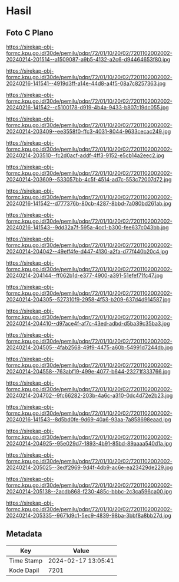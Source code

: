 # Hasil

## Foto C Plano

https://sirekap-obj-formc.kpu.go.id/30de/pemilu/pdpr/72/01/10/20/02/7201102002002-20240214-201514--a1509087-a9b5-4132-a2c6-d94464653f80.jpg

https://sirekap-obj-formc.kpu.go.id/30de/pemilu/pdpr/72/01/10/20/02/7201102002002-20240216-141541--4919d3ff-a14e-44d8-a4f5-08a7c8257363.jpg

https://sirekap-obj-formc.kpu.go.id/30de/pemilu/pdpr/72/01/10/20/02/7201102002002-20240216-141542--c5100178-d919-4b4a-9433-b807c19dc055.jpg

https://sirekap-obj-formc.kpu.go.id/30de/pemilu/pdpr/72/01/10/20/02/7201102002002-20240214-203409--ee3558f0-ffc3-4031-8044-9633cecac249.jpg

https://sirekap-obj-formc.kpu.go.id/30de/pemilu/pdpr/72/01/10/20/02/7201102002002-20240214-203510--fc2d0acf-addf-4ff3-9152-e5cb14a2eec2.jpg

https://sirekap-obj-formc.kpu.go.id/30de/pemilu/pdpr/72/01/10/20/02/7201102002002-20240214-203609--533057bb-4c5f-4514-ad7c-553c72007d72.jpg

https://sirekap-obj-formc.kpu.go.id/30de/pemilu/pdpr/72/01/10/20/02/7201102002002-20240216-141542--d777376b-80cb-4287-8bbd-7a080bd261ab.jpg

https://sirekap-obj-formc.kpu.go.id/30de/pemilu/pdpr/72/01/10/20/02/7201102002002-20240216-141543--9dd32a7f-595a-4cc1-b300-fee637c043bb.jpg

https://sirekap-obj-formc.kpu.go.id/30de/pemilu/pdpr/72/01/10/20/02/7201102002002-20240214-204042--49eff4fe-d447-4130-a2fa-d77f440b20c4.jpg

https://sirekap-obj-formc.kpu.go.id/30de/pemilu/pdpr/72/01/10/20/02/7201102002002-20240214-204144--ff062b1d-e377-4900-a391-51efef71fc47.jpg

https://sirekap-obj-formc.kpu.go.id/30de/pemilu/pdpr/72/01/10/20/02/7201102002002-20240214-204305--527310f9-2958-4f53-b209-637d4d914587.jpg

https://sirekap-obj-formc.kpu.go.id/30de/pemilu/pdpr/72/01/10/20/02/7201102002002-20240214-204410--d97ace4f-af7c-43ed-adbd-d5ba39c35ba3.jpg

https://sirekap-obj-formc.kpu.go.id/30de/pemilu/pdpr/72/01/10/20/02/7201102002002-20240214-204505--4fab2568-49f9-4475-a60b-54991d7244db.jpg

https://sirekap-obj-formc.kpu.go.id/30de/pemilu/pdpr/72/01/10/20/02/7201102002002-20240214-204558--763abf19-499e-4077-b644-23271f333766.jpg

https://sirekap-obj-formc.kpu.go.id/30de/pemilu/pdpr/72/01/10/20/02/7201102002002-20240214-204702--9fc66282-203b-4a6c-a310-0dc4d72e2b23.jpg

https://sirekap-obj-formc.kpu.go.id/30de/pemilu/pdpr/72/01/10/20/02/7201102002002-20240216-141543--8d5bd0fe-9d69-40a6-93aa-7a858698eaad.jpg

https://sirekap-obj-formc.kpu.go.id/30de/pemilu/pdpr/72/01/10/20/02/7201102002002-20240214-204925--95e029d7-1893-4b91-85bd-89aaaa540d1a.jpg

https://sirekap-obj-formc.kpu.go.id/30de/pemilu/pdpr/72/01/10/20/02/7201102002002-20240214-205025--3edf2969-9d4f-4db9-ac6e-ea23429de229.jpg

https://sirekap-obj-formc.kpu.go.id/30de/pemilu/pdpr/72/01/10/20/02/7201102002002-20240214-205138--2acdb868-f230-485c-bbbc-2c3ca596ca00.jpg

https://sirekap-obj-formc.kpu.go.id/30de/pemilu/pdpr/72/01/10/20/02/7201102002002-20240214-205335--9671d9c1-5ec9-4839-98ba-3bbf8a8bb27d.jpg


## Metadata

| Key        | Value               |
| ---------- | ------------------- |
| Time Stamp | 2024-02-17 13:05:41 |
| Kode Dapil | 7201                |




